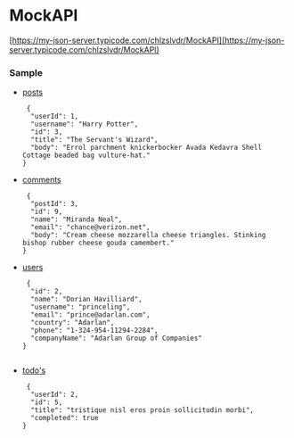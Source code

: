 # MockAPI

[https://my-json-server.typicode.com/chlzslvdr/MockAPI](https://my-json-server.typicode.com/chlzslvdr/MockAPI)

### Sample

  - [posts](https://my-json-server.typicode.com/chlzslvdr/MockAPI/posts)
    ```
     {
      "userId": 1,
      "username": "Harry Potter",
      "id": 3,
      "title": "The Servant's Wizard",
      "body": "Errol parchment knickerbocker Avada Kedavra Shell Cottage beaded bag vulture-hat."
    }
    ```
    
  - [comments](https://my-json-server.typicode.com/chlzslvdr/MockAPI/comments)
    ```
     {
      "postId": 3,
      "id": 9,
      "name": "Miranda Neal",
      "email": "chance@verizon.net",
      "body": "Cream cheese mozzarella cheese triangles. Stinking bishop rubber cheese gouda camembert."
    }
    ```
        
  - [users](https://my-json-server.typicode.com/chlzslvdr/MockAPI/users)
    ```
     {
      "id": 2,
      "name": "Dorian Havilliard",
      "username": "princeling",
      "email": "prince@adarlan.com",
      "country": "Adarlan",
      "phone": "1-324-954-11294-2284",
      "companyName": "Adarlan Group of Companies"
    }
           
  - [todo's](https://my-json-server.typicode.com/chlzslvdr/MockAPI/todos)
    ```
     {
      "userId": 2,
      "id": 5,
      "title": "tristique nisl eros proin sollicitudin morbi",
      "completed": true
    }
